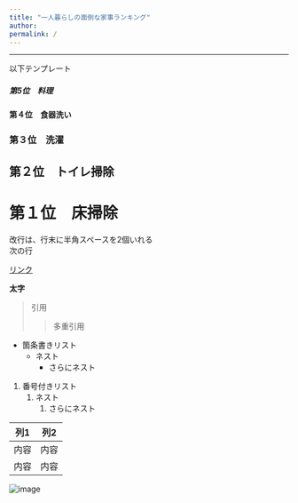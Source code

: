 ```yaml
---
title: "一人暮らしの面倒な家事ランキング"
author: 
permalink: /
---
```





---

以下テンプレート

##### 第5位　料理

#### 第４位　食器洗い

### 第３位　洗濯

## 第２位　トイレ掃除

# 第１位　床掃除
改行は、行末に半角スペースを2個いれる  
次の行

[リンク](https://www.google.co.jp/)

**太字**

> 引用
>> 多重引用


- 箇条書きリスト
  - ネスト
    - さらにネスト


1. 番号付きリスト
   1. ネスト
      1. さらにネスト

  
| 列1  | 列2  |
|-----|-----|
| 内容  | 内容  |
| 内容  | 内容  |

![image](/220422_GitHubPages/assets/images/logo-150.png)
